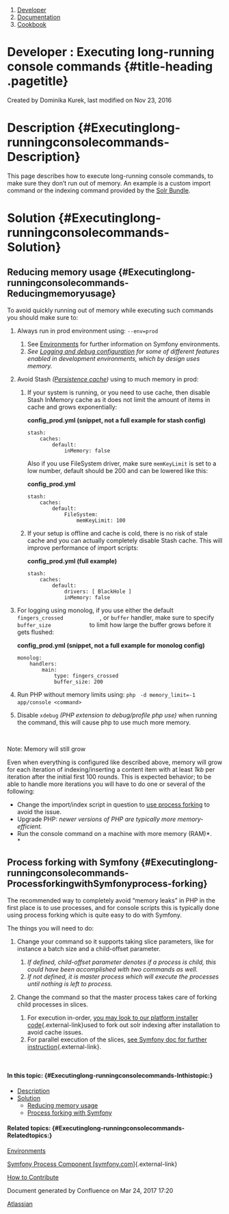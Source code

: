 1.  <span>[Developer](index.html)</span>
2.  <span>[Documentation](Documentation_31429504.html)</span>
3.  <span>[Cookbook](Cookbook_31429528.html)</span>

<span id="title-text"> Developer : Executing long-running console commands </span> {#title-heading .pagetitle}
==================================================================================

Created by <span class="author"> Dominika Kurek</span>, last modified on
Nov 23, 2016

Description {#Executinglong-runningconsolecommands-Description}
===========

This page describes how to execute long-running console commands, to
make sure they don’t run out of memory. An example is a custom import
command or the indexing command provided by the [Solr
Bundle](Solr-Bundle_31430592.html).

Solution {#Executinglong-runningconsolecommands-Solution}
========

Reducing memory usage {#Executinglong-runningconsolecommands-Reducingmemoryusage}
---------------------

To avoid quickly running out of memory while executing such commands you
should make sure to:

1.  <span class="inline-comment-marker"
    data-ref="5c1c379e-da6a-435d-ba3e-f3fe7df39d94">Always</span> run in
    prod environment using: `--env=prod`
    1.  See [Environments](Environments_31429669.html) for further
        information on Symfony environments.
    2.  *See [Logging and debug
        configuration](https://doc.ez.no/display/DEVELOPER/Devops#Devops-LoggingandDebugConfiguration)
        for some of different features enabled in
        development *environments, which by design uses memory.**

2.  Avoid Stash *(<span class="confluence-link">[Persistence
    cache](Repository_31432023.html#Repository-Persistencecacheconfiguration)</span>)* using
    to much memory in prod:

    1.  If your system is running, or you need to use cache, then
        disable Stash InMemory cache as it does not limit the amount of
        items in cache and grows exponentially:

        **config\_prod.yml (snippet, not a full example for
        stash config)**

        ~~~~ brush:
        stash:
            caches:
                default:
                    inMemory: false 
        ~~~~

        Also if you use FileSystem driver, make sure `memKeyLimit` is
        set to a low number, default should be 200 and can be lowered
        like this:

        **config\_prod.yml**

        ~~~~ brush:
        stash:
            caches:
                default:
                    FileSystem:
                        memKeyLimit: 100
        ~~~~

    2.  If your setup is offline and cache is cold, there is no risk of
        stale cache and you can actually completely disable Stash cache.
        This will improve performance of import scripts:

        **config\_prod.yml (full example)**

        ~~~~ brush:
        stash:
            caches:
                default:
                    drivers: [ BlackHole ]
                    inMemory: false
        ~~~~

3.  For logging using monolog, if you use either the
    default `               fingers_crossed             `, or `buffer`
    handler, make sure to specify
    `               buffer_size             ` <span
    class="inline-comment-marker"
    data-ref="b6f4845b-de84-415d-bd48-2744c8886ef8"> to limit how large
    the buffer grows before it gets flushed</span>:

    **config\_prod.yml (snippet, not a full example for
    monolog config)**

    ~~~~ brush:
    monolog:
        handlers:
            main:
                type: fingers_crossed
                buffer_size: 200
    ~~~~

4.  Run PHP without memory limits using: `php `
    `-d memory_limit=-1 app/console <command>` <span>  
    </span>
5.  Disable `xdebug` *(PHP extension to debug/profile php use)* when
    running the command, this will cause php to use much more memory.

 

Note: Memory will still grow

<span
class="aui-icon aui-icon-small aui-iconfont-warning confluence-information-macro-icon"></span>
Even when everything is configured like described above, memory will
grow for each iteration of indexing/inserting a content item with at
least *1kb* per iteration after the initial first 100 rounds. This is
expected behavior; to be able to handle more iterations you will have to
do one or several of the following:

-   <span>Change the import/index script in question to [use process
    forking](#Executinglong-runningconsolecommands-process-forking) to
    avoid the issue.</span>
-   Upgrade PHP: *newer versions of PHP are typically
    more memory-efficient.*
-   Run the console command on a machine with more memory (RAM)*.  
    *

Process forking with Symfony<span id="Executinglong-runningconsolecommands-process-forking" class="confluence-anchor-link"></span> {#Executinglong-runningconsolecommands-ProcessforkingwithSymfonyprocess-forking}
----------------------------------------------------------------------------------------------------------------------------------

The recommended way to completely avoid “memory leaks” in PHP in the
first place is to use processes, and for console scripts this is
typically done using process forking which is quite easy to do with
Symfony.

The things you will need to do:

1.  Change your command so it supports taking slice parameters, like for
    instance a batch size and a child-offset parameter.
    1.  *If defined, child-offset parameter denotes if a process
        is child, this could have been accomplished with two commands
        as well.*
    2.  *If not defined, it is master process which will execute the
        processes until nothing is left to process.*

2.  Change the command so that the master process takes care of forking
    child processes in slices.
    1.  For execution in-order, [you may look to our platform installer
        code](https://github.com/ezsystems/ezpublish-kernel/blob/6.2/eZ/Bundle/PlatformInstallerBundle/src/Command/InstallPlatformCommand.php#L230){.external-link}used
        to fork out solr indexing after installation to avoid
        cache issues.
    2.  For parallel execution of the slices, [see Symfony doc for
        further
        instruction](http://symfony.com/doc/current/components/process.html#process-signals){.external-link}.

  
 

#### In this topic: {#Executinglong-runningconsolecommands-Inthistopic:}

-   [Description](#Executinglong-runningconsolecommands-Description)
-   [Solution](#Executinglong-runningconsolecommands-Solution)
    -   [Reducing memory
        usage](#Executinglong-runningconsolecommands-Reducingmemoryusage)
    -   [Process forking with
        Symfony](#Executinglong-runningconsolecommands-ProcessforkingwithSymfonyprocess-forking)

#### Related topics: {#Executinglong-runningconsolecommands-Relatedtopics:}

<span
class="confluence-link">[Environments](Environments_31429669.html)</span>

[Symfony Process Component
\[symfony.com\]](http://symfony.com/doc/current/components/process.html){.external-link}

[How to Contribute](How-to-Contribute_31429587.html)

Document generated by Confluence on Mar 24, 2017 17:20

[Atlassian](http://www.atlassian.com/)


